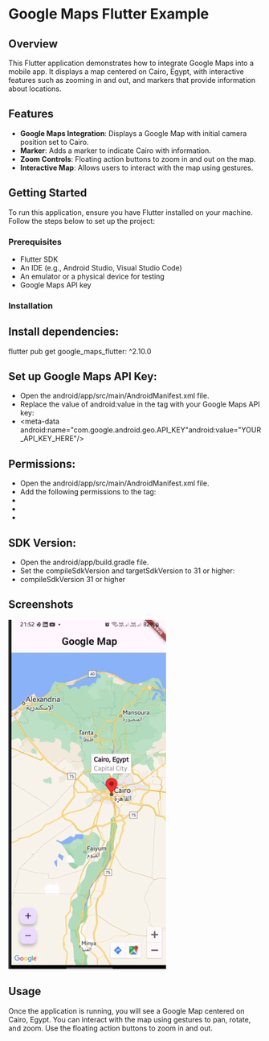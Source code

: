 # Google Maps Flutter Example

## Overview

This Flutter application demonstrates how to integrate Google Maps into a mobile app. It displays a map centered on Cairo, Egypt, with interactive features such as zooming in and out, and markers that provide information about locations.

## Features

- **Google Maps Integration**: Displays a Google Map with initial camera position set to Cairo.
- **Marker**: Adds a marker to indicate Cairo with information.
- **Zoom Controls**: Floating action buttons to zoom in and out on the map.
- **Interactive Map**: Allows users to interact with the map using gestures.

## Getting Started

To run this application, ensure you have Flutter installed on your machine. Follow the steps below to set up the project:

### Prerequisites

- Flutter SDK
- An IDE (e.g., Android Studio, Visual Studio Code)
- An emulator or a physical device for testing
- Google Maps API key

### Installation



## Install dependencies:  
flutter pub get google_maps_flutter: ^2.10.0

## Set up Google Maps API Key:  
- Open the android/app/src/main/AndroidManifest.xml file.
- Replace the value of android:value in the <meta-data> tag with your Google Maps API key:
- <meta-data android:name="com.google.android.geo.API_KEY"android:value="YOUR_API_KEY_HERE"/>

## Permissions:
- Open the android/app/src/main/AndroidManifest.xml file.
- Add the following permissions to the <manifest> tag:
- <uses-permission android:name="android.permission.INTERNET"/>
- <uses-permission android:name="android.permission.ACCESS_FINE_LOCATION"/>
- <uses-permission android:name="android.permission.ACCESS_COARSE_LOCATION"/>

## SDK Version:
- Open the android/app/build.gradle file.
- Set the compileSdkVersion and targetSdkVersion to 31 or higher:
- compileSdkVersion 31 or higher


## Screenshots
![img_2.png](app_screen.png)

## Usage
Once the application is running, you will see a Google Map centered on Cairo, Egypt. You can interact with the map using gestures to pan, rotate, and zoom. Use the floating action buttons to zoom in and out.